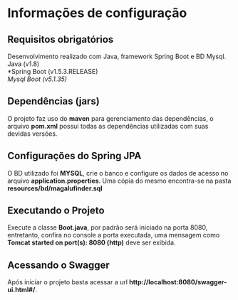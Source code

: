 # Informações de configuração

## Requisitos obrigatórios
Desenvolvimento realizado com Java, framework Spring Boot e BD Mysql.<br/> Java         (v1.8) <br/>*Spring Boot  (v1.5.3.RELEASE)  <br/>*Mysql Boot   (v5.1.35) <br/>*

## Dependências (jars)
O projeto faz uso do **maven** para gerenciamento das dependências, o arquivo **pom.xml** possui todas
as dependências utilizadas com suas devidas versões.

## Configurações do Spring JPA
O BD utilizado foi **MYSQL**, crie o banco e configure os dados de acesso no arquivo **application.properties**. Uma 
cópia do mesmo encontra-se na pasta **resources/bd/magalufinder.sql**

## Executando o Projeto
Execute a classe **Boot.java**, por padrão será iniciado na porta 8080, entretanto, confira no 
console a porta executada, uma mensagem como **Tomcat started on port(s): 8080 (http)** deve ser exibida.

## Acessando o Swagger
Após iniciar o projeto basta acessar a url **http://localhost:8080/swagger-ui.html#/**.



  	

